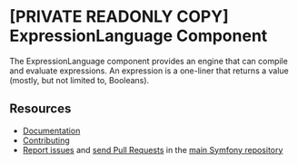 [PRIVATE READONLY COPY] ExpressionLanguage Component
============================

The ExpressionLanguage component provides an engine that can compile and
evaluate expressions. An expression is a one-liner that returns a value
(mostly, but not limited to, Booleans).

Resources
---------

 * [Documentation](https://symfony.com/doc/current/components/expression_language/introduction.html)
 * [Contributing](https://symfony.com/doc/current/contributing/index.html)
 * [Report issues](https://github.com/symfony/symfony/issues) and
   [send Pull Requests](https://github.com/symfony/symfony/pulls)
   in the [main Symfony repository](https://github.com/symfony/symfony)
